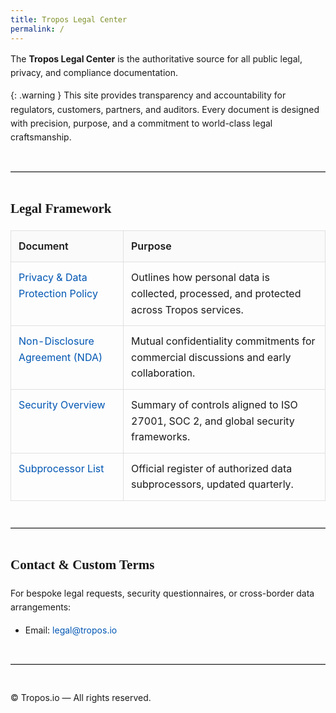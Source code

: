 ```yaml
---
title: Tropos Legal Center
permalink: /
---
```


<style>
h1, h2, h3 { font-family: Georgia, serif; }
body, td, th, p { font-family: 'Inter', sans-serif; line-height: 1.6; color: #1a1a1a; }
table { border-collapse: collapse; width: 100%; margin-top: 1em; }
th, td { border: 1px solid #e0e0e0; padding: 12px; vertical-align: top; }
th { background-color: #fafafa; text-align: left; font-weight: 600; }
a { color: #0056b3; text-decoration: none; }
a:hover { text-decoration: underline; }
hr { border: none; border-top: 1px solid #ccc; margin: 3em 0; }
blockquote { font-style: italic; color: #666; margin: 1.5em 0; padding-left: 1em; border-left: 3px solid #ccc; }
</style>


The **Tropos Legal Center** is the authoritative source for all public legal, privacy, and compliance documentation.

{: .warning }
This site provides transparency and accountability for regulators, customers, partners, and auditors. Every document is designed with precision, purpose, and a commitment to world-class legal craftsmanship.

---

## Legal Framework

| Document | Purpose |
|----------|---------|
| [Privacy & Data Protection Policy](./privacy.md) | Outlines how personal data is collected, processed, and protected across Tropos services. |
| [Non-Disclosure Agreement (NDA)](./nda.md) | Mutual confidentiality commitments for commercial discussions and early collaboration. |
| [Security Overview](./security.md) | Summary of controls aligned to ISO 27001, SOC 2, and global security frameworks. |
| [Subprocessor List](./subprocessors.md) | Official register of authorized data subprocessors, updated quarterly. |

---

## Contact & Custom Terms

For bespoke legal requests, security questionnaires, or cross-border data arrangements:

- Email: [legal@tropos.io](mailto:legal@tropos.io)

---

© Tropos.io — All rights reserved.
